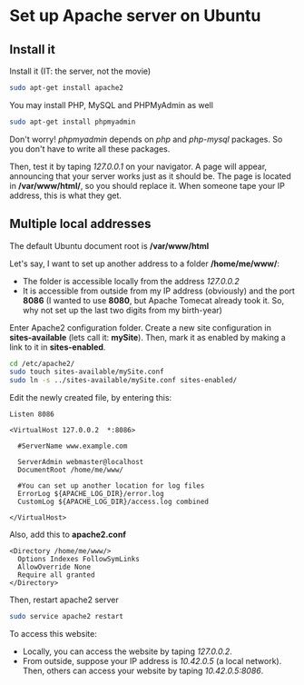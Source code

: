 # Set up Apache server on Ubuntu

## Install it

Install it (IT: the server, not the movie)

```sh
sudo apt-get install apache2
```

You may install PHP, MySQL and PHPMyAdmin as well

```sh
sudo apt-get install phpmyadmin
```

Don't worry! *phpmyadmin* depends on *php* and *php-mysql* packages.
So you don't have to write all these packages.

Then, test it by taping *127.0.0.1* on your navigator.
A page will appear, announcing that your server works just as it should be.
The page is located in **/var/www/html/**, so you should replace it.
When someone tape your IP address, this is what they get.

## Multiple local addresses

The default Ubuntu document root is **/var/www/html**

Let's say, I want to set up another address to a folder **/home/me/www/**:

* The folder is accessible locally from the address *127.0.0.2*
* It is accessible from outside from my IP address (obviously) and the port **8086**
(I wanted to use **8080**, but Apache Tomecat already took it. So, why not set up the last two digits from my birth-year)

Enter Apache2 configuration folder.
Create a new site configuration in **sites-available** (lets call it: **mySite**).
Then, mark it as enabled by making a link to it in **sites-enabled**.

```sh
cd /etc/apache2/
sudo touch sites-available/mySite.conf
sudo ln -s ../sites-available/mySite.conf sites-enabled/
```

Edit the newly created file, by entering this:

```aconf
Listen 8086

<VirtualHost 127.0.0.2  *:8086>

  #ServerName www.example.com

  ServerAdmin webmaster@localhost
  DocumentRoot /home/me/www/

  #You can set up another location for log files
  ErrorLog ${APACHE_LOG_DIR}/error.log
  CustomLog ${APACHE_LOG_DIR}/access.log combined

</VirtualHost>
```

Also, add this to **apache2.conf**

```aconf
<Directory /home/me/www/>
  Options Indexes FollowSymLinks
  AllowOverride None
  Require all granted
</Directory>
```

Then, restart apache2 server

```sh
sudo service apache2 restart
```

To access this website:

* Locally, you can access the website by taping *127.0.0.2*.
* From outside, suppose your IP address is *10.42.0.5* (a local network).
Then, others can access your website by taping *10.42.0.5:8086*.
